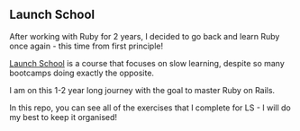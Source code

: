 ## Launch School

After working with Ruby for 2 years, I decided to go back and learn Ruby once again - this time from first principle!

<a href="https://launchschool.com/">Launch School</a> is a course that focuses on slow learning, despite so many bootcamps doing exactly the opposite.

I am on this 1-2 year long journey with the goal to master Ruby on Rails. 

In this repo, you can see all of the exercises that I complete for LS - I will do my best to keep it organised!